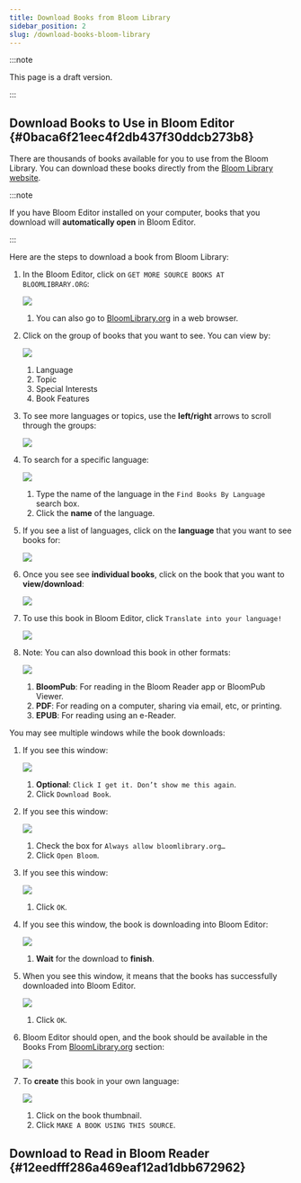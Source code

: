 ```yaml
---
title: Download Books from Bloom Library
sidebar_position: 2
slug: /download-books-bloom-library
---
```




:::note

This page is a draft version.

:::




## Download Books to Use in Bloom Editor {#0baca6f21eec4f2db437f30ddcb273b8}


There are thousands of books available for you to use from the Bloom Library. You can download these books directly from the [Bloom Library website](https://bloomlibrary.org/).


:::note

If you have Bloom Editor installed on your computer, books that you download will **automatically open** in Bloom Editor.

:::




Here are the steps to download a book from Bloom Library:

1. In the Bloom Editor, click on `GET MORE SOURCE BOOKS AT BLOOMLIBRARY.ORG`:

	![](./download-books-bloom-library.89455af6-9c97-4e88-a137-44815444d6d0.png)

	1. You can also go to [BloomLibrary.org](https://bloomlibrary.org/) in a web browser.
2. Click on the group of books that you want to see. You can view by:

	![](./download-books-bloom-library.fd0006c0-feae-4ce4-b590-2e79320d4972.png)

	1. Language
	2. Topic
	3. Special Interests
	4. Book Features
3. To see more languages or topics, use the **left/right** arrows to scroll through the groups:

	![](./download-books-bloom-library.b5cf273b-9388-4d1f-9e06-26af2b4e684a.png)

4. To search for a specific language:

	![](./download-books-bloom-library.067bfe49-82cf-4298-ad86-436269d5549e.png)

	1. Type the name of the language in the `Find Books By Language` search box.
	2. Click the **name** of the language.
5. If you see a list of languages, click on the **language** that you want to see books for:

	![](./download-books-bloom-library.baf111a6-9bbb-4f90-94ec-d29f7b3dfa69.png)

6. Once you see see **individual books**, click on the book that you want to **view/download**:

	![](./download-books-bloom-library.7000976b-0ee1-4851-aac6-311447c823d7.png)

7. To use this book in Bloom Editor, click `Translate into your language!`

	![](./download-books-bloom-library.d8b152f5-045f-492f-9690-f76698ae43e5.png)

8. Note: You can also download this book in other formats:

	![](./download-books-bloom-library.172fc141-a84a-4d55-8798-fd7a5e7e71c1.png)

	1. **BloomPub**: For reading in the Bloom Reader app or BloomPub Viewer.
	2. **PDF**: For reading on a computer, sharing via email, etc, or printing.
	3. **EPUB**: For reading using an e-Reader.

You may see multiple windows while the book downloads:

1. If you see this window:

	![](./download-books-bloom-library.31c5b28c-450c-4b8d-a7cd-008f69bcdc81.png)

	1. **Optional**: `Click I get it. Don’t show me this again`.
	2. Click `Download Book`.
2. If you see this window:

	![](./download-books-bloom-library.bfccc558-ffaf-4f46-9217-6567c63c4f28.png)

	1. Check the box for `Always allow bloomlibrary.org…`
	2. Click `Open Bloom`.
3. If you see this window:

	![](./download-books-bloom-library.f4ed18fe-76c9-461e-a443-8decae36cfee.png)

	1. Click `OK`.
4. If you see this window, the book is downloading into Bloom Editor:

	![](./download-books-bloom-library.956b3403-d401-463c-bb69-8eb02683e162.png)

	1. **Wait** for the download to **finish**.
5. When you see this window, it means that the books has successfully downloaded into Bloom Editor.

	![](./download-books-bloom-library.ea641271-ea82-4c15-a103-a28d377e87a0.png)

	1. Click `OK`.
6. Bloom Editor should open, and the book should be available in the Books From [BloomLibrary.org](http://bloomlibrary.org/) section:

	![](./download-books-bloom-library.32e9a25f-467c-478b-8e04-c068a9a5d1aa.png)

7. To **create** this book in your own language:

	![](./download-books-bloom-library.a67e06fc-d35a-46b9-b0f8-8e73d1f9af74.png)

	1. Click on the book thumbnail.
	2. Click `MAKE A BOOK USING THIS SOURCE`.

## Download to Read in Bloom Reader {#12eedfff286a469eaf12ad1dbb672962}

